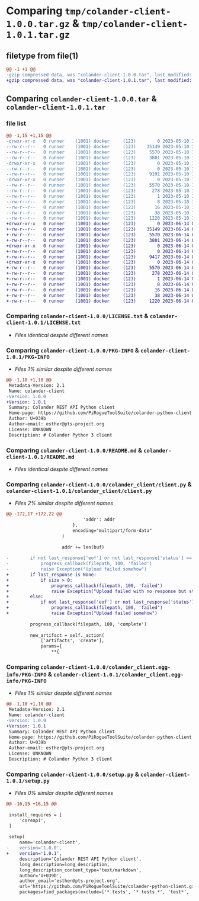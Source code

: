 # Comparing `tmp/colander-client-1.0.0.tar.gz` & `tmp/colander-client-1.0.1.tar.gz`

## filetype from file(1)

```diff
@@ -1 +1 @@
-gzip compressed data, was "colander-client-1.0.0.tar", last modified: Wed May 10 17:33:48 2023, max compression
+gzip compressed data, was "colander-client-1.0.1.tar", last modified: Wed Jun 14 07:30:25 2023, max compression
```

## Comparing `colander-client-1.0.0.tar` & `colander-client-1.0.1.tar`

### file list

```diff
@@ -1,15 +1,15 @@
-drwxr-xr-x   0 runner    (1001) docker     (123)        0 2023-05-10 17:33:48.181079 colander-client-1.0.0/
--rw-r--r--   0 runner    (1001) docker     (123)    35149 2023-05-10 17:33:34.000000 colander-client-1.0.0/LICENSE.txt
--rw-r--r--   0 runner    (1001) docker     (123)     5570 2023-05-10 17:33:48.181079 colander-client-1.0.0/PKG-INFO
--rw-r--r--   0 runner    (1001) docker     (123)     3801 2023-05-10 17:33:34.000000 colander-client-1.0.0/README.md
-drwxr-xr-x   0 runner    (1001) docker     (123)        0 2023-05-10 17:33:48.177079 colander-client-1.0.0/colander_client/
--rw-r--r--   0 runner    (1001) docker     (123)        0 2023-05-10 17:33:34.000000 colander-client-1.0.0/colander_client/__init__.py
--rw-r--r--   0 runner    (1001) docker     (123)     9191 2023-05-10 17:33:34.000000 colander-client-1.0.0/colander_client/client.py
-drwxr-xr-x   0 runner    (1001) docker     (123)        0 2023-05-10 17:33:48.177079 colander-client-1.0.0/colander_client.egg-info/
--rw-r--r--   0 runner    (1001) docker     (123)     5570 2023-05-10 17:33:47.000000 colander-client-1.0.0/colander_client.egg-info/PKG-INFO
--rw-r--r--   0 runner    (1001) docker     (123)      278 2023-05-10 17:33:48.000000 colander-client-1.0.0/colander_client.egg-info/SOURCES.txt
--rw-r--r--   0 runner    (1001) docker     (123)        1 2023-05-10 17:33:47.000000 colander-client-1.0.0/colander_client.egg-info/dependency_links.txt
--rw-r--r--   0 runner    (1001) docker     (123)        8 2023-05-10 17:33:47.000000 colander-client-1.0.0/colander_client.egg-info/requires.txt
--rw-r--r--   0 runner    (1001) docker     (123)       16 2023-05-10 17:33:47.000000 colander-client-1.0.0/colander_client.egg-info/top_level.txt
--rw-r--r--   0 runner    (1001) docker     (123)       38 2023-05-10 17:33:48.181079 colander-client-1.0.0/setup.cfg
--rw-r--r--   0 runner    (1001) docker     (123)     1220 2023-05-10 17:33:34.000000 colander-client-1.0.0/setup.py
+drwxr-xr-x   0 runner    (1001) docker     (123)        0 2023-06-14 07:30:25.192037 colander-client-1.0.1/
+-rw-r--r--   0 runner    (1001) docker     (123)    35149 2023-06-14 07:30:13.000000 colander-client-1.0.1/LICENSE.txt
+-rw-r--r--   0 runner    (1001) docker     (123)     5570 2023-06-14 07:30:25.192037 colander-client-1.0.1/PKG-INFO
+-rw-r--r--   0 runner    (1001) docker     (123)     3801 2023-06-14 07:30:13.000000 colander-client-1.0.1/README.md
+drwxr-xr-x   0 runner    (1001) docker     (123)        0 2023-06-14 07:30:25.192037 colander-client-1.0.1/colander_client/
+-rw-r--r--   0 runner    (1001) docker     (123)        0 2023-06-14 07:30:13.000000 colander-client-1.0.1/colander_client/__init__.py
+-rw-r--r--   0 runner    (1001) docker     (123)     9417 2023-06-14 07:30:13.000000 colander-client-1.0.1/colander_client/client.py
+drwxr-xr-x   0 runner    (1001) docker     (123)        0 2023-06-14 07:30:25.192037 colander-client-1.0.1/colander_client.egg-info/
+-rw-r--r--   0 runner    (1001) docker     (123)     5570 2023-06-14 07:30:25.000000 colander-client-1.0.1/colander_client.egg-info/PKG-INFO
+-rw-r--r--   0 runner    (1001) docker     (123)      278 2023-06-14 07:30:25.000000 colander-client-1.0.1/colander_client.egg-info/SOURCES.txt
+-rw-r--r--   0 runner    (1001) docker     (123)        1 2023-06-14 07:30:25.000000 colander-client-1.0.1/colander_client.egg-info/dependency_links.txt
+-rw-r--r--   0 runner    (1001) docker     (123)        8 2023-06-14 07:30:25.000000 colander-client-1.0.1/colander_client.egg-info/requires.txt
+-rw-r--r--   0 runner    (1001) docker     (123)       16 2023-06-14 07:30:25.000000 colander-client-1.0.1/colander_client.egg-info/top_level.txt
+-rw-r--r--   0 runner    (1001) docker     (123)       38 2023-06-14 07:30:25.192037 colander-client-1.0.1/setup.cfg
+-rw-r--r--   0 runner    (1001) docker     (123)     1220 2023-06-14 07:30:13.000000 colander-client-1.0.1/setup.py
```

### Comparing `colander-client-1.0.0/LICENSE.txt` & `colander-client-1.0.1/LICENSE.txt`

 * *Files identical despite different names*

### Comparing `colander-client-1.0.0/PKG-INFO` & `colander-client-1.0.1/PKG-INFO`

 * *Files 1% similar despite different names*

```diff
@@ -1,10 +1,10 @@
 Metadata-Version: 2.1
 Name: colander-client
-Version: 1.0.0
+Version: 1.0.1
 Summary: Colander REST API Python client
 Home-page: https://github.com/PiRogueToolSuite/colander-python-client.git
 Author: U+039b
 Author-email: esther@pts-project.org
 License: UNKNOWN
 Description: # Colander Python 3 client
```

### Comparing `colander-client-1.0.0/README.md` & `colander-client-1.0.1/README.md`

 * *Files identical despite different names*

### Comparing `colander-client-1.0.0/colander_client/client.py` & `colander-client-1.0.1/colander_client/client.py`

 * *Files 2% similar despite different names*

```diff
@@ -172,17 +172,22 @@
                             'addr': addr
                         },
                         encoding="multipart/form-data"
                     )
 
                     addr += len(buf)
 
-        if not last_response['eof'] or not last_response['status'] == 'SUCCEEDED':
-            progress_callback(filepath, 100, 'failed')
-            raise Exception("Upload failed somehow")
+        if last_response is None:
+            if size > 0:
+                progress_callback(filepath, 100, 'failed')
+                raise Exception("Upload failed with no response but stuff to do")
+        else:
+            if not last_response['eof'] or not last_response['status'] == 'SUCCEEDED':
+                progress_callback(filepath, 100, 'failed')
+                raise Exception("Upload failed somehow")
 
         progress_callback(filepath, 100, 'complete')
 
         new_artifact = self._action(
             ['artifacts', 'create'],
             params={
                 **{
```

### Comparing `colander-client-1.0.0/colander_client.egg-info/PKG-INFO` & `colander-client-1.0.1/colander_client.egg-info/PKG-INFO`

 * *Files 1% similar despite different names*

```diff
@@ -1,10 +1,10 @@
 Metadata-Version: 2.1
 Name: colander-client
-Version: 1.0.0
+Version: 1.0.1
 Summary: Colander REST API Python client
 Home-page: https://github.com/PiRogueToolSuite/colander-python-client.git
 Author: U+039b
 Author-email: esther@pts-project.org
 License: UNKNOWN
 Description: # Colander Python 3 client
```

### Comparing `colander-client-1.0.0/setup.py` & `colander-client-1.0.1/setup.py`

 * *Files 0% similar despite different names*

```diff
@@ -16,15 +16,15 @@
 
 install_requires = [
     'coreapi',
 ]
 
 setup(
     name='colander-client',
-    version='1.0.0',
+    version='1.0.1',
     description='Colander REST API Python client',
     long_description=long_description,
     long_description_content_type='text/markdown',
     author='U+039b',
     author_email='esther@pts-project.org',
     url='https://github.com/PiRogueToolSuite/colander-python-client.git',
     packages=find_packages(exclude=['*.tests', '*.tests.*', 'test*', 'tests']),
```

